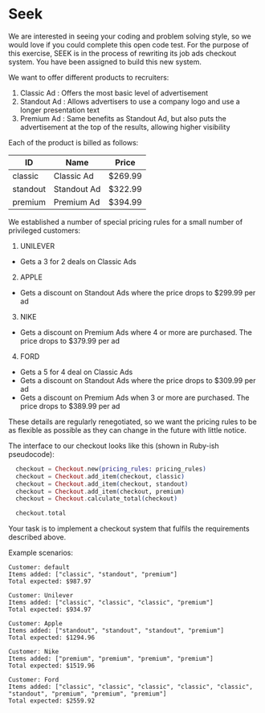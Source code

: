 # Seek

We are interested in seeing your coding and problem solving style, so we would love if
you could complete this open code test.
For the purpose of this exercise, SEEK is in the process of rewriting its job ads checkout system. You have been assigned to build this new system.

We want to offer different products to recruiters:

1. Classic Ad : Offers the most basic level of advertisement
2. Standout Ad : Allows advertisers to use a company logo and use a longer presentation text
3. Premium Ad : Same benefits as Standout Ad, but also puts the advertisement at the top of the results, allowing higher visibility

Each of the product is billed as follows:

| ID       | Name        | Price   |
| -------- | ----------- | ------- |
| classic  | Classic Ad  | $269.99 |
| standout | Standout Ad | $322.99 |
| premium  | Premium Ad  | $394.99 |

We established a number of special pricing rules for a small number of privileged customers:

1. UNILEVER
  - Gets a 3 for 2 deals on Classic Ads

2. APPLE
  - Gets a discount on Standout Ads where the price drops to $299.99 per ad

3. NIKE
  - Gets a discount on Premium Ads where 4 or more are purchased. The price drops to $379.99 per ad

4. FORD
  - Gets a 5 for 4 deal on Classic Ads
  - Gets a discount on Standout Ads where the price drops to $309.99 per ad
  - Gets a discount on Premium Ads when 3 or more are purchased. The price drops to $389.99 per ad

These details are regularly renegotiated, so we want the pricing rules to be as flexible as
possible as they can change in the future with little notice.

The interface to our checkout looks like this (shown in Ruby-ish pseudocode):

```elixir
  checkout = Checkout.new(pricing_rules: pricing_rules)
  checkout = Checkout.add_item(checkout, classic)
  checkout = Checkout.add_item(checkout, standout)
  checkout = Checkout.add_item(checkout, premium)
  checkout = Checkout.calculate_total(checkout)

  checkout.total
```

Your task is to implement a checkout system that fulfils the requirements described above.

Example scenarios:

```
Customer: default
Items added: ["classic", "standout", "premium"]
Total expected: $987.97

Customer: Unilever
Items added: ["classic", "classic", "classic", "premium"]
Total expected: $934.97

Customer: Apple
Items added: ["standout", "standout", "standout", "premium"]
Total expected: $1294.96

Customer: Nike
Items added: ["premium", "premium", "premium", "premium"]
Total expected: $1519.96

Customer: Ford
Items added: ["classic", "classic", "classic", "classic", "classic", "standout", "premium", "premium", "premium"]
Total expected: $2559.92
```


